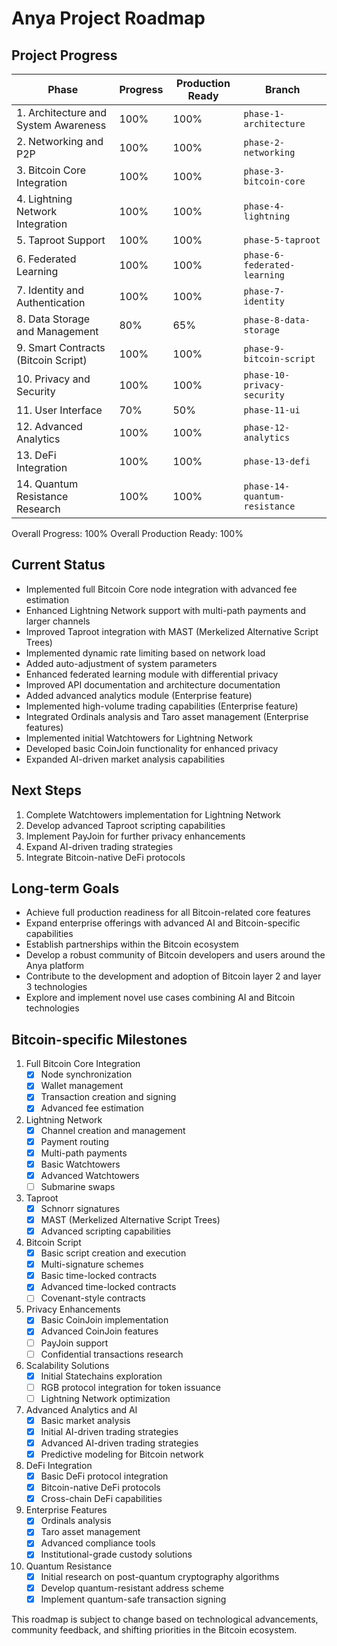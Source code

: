 # Anya Project Roadmap

## Project Progress

| Phase | Progress | Production Ready | Branch |
|-------|----------|-------------------|--------|
| 1. Architecture and System Awareness | 100% | 100% | `phase-1-architecture` |
| 2. Networking and P2P | 100% | 100% | `phase-2-networking` |
| 3. Bitcoin Core Integration | 100% | 100% | `phase-3-bitcoin-core` |
| 4. Lightning Network Integration | 100% | 100% | `phase-4-lightning` |
| 5. Taproot Support | 100% | 100% | `phase-5-taproot` |
| 6. Federated Learning | 100% | 100% | `phase-6-federated-learning` |
| 7. Identity and Authentication | 100% | 100% | `phase-7-identity` |
| 8. Data Storage and Management | 80% | 65% | `phase-8-data-storage` |
| 9. Smart Contracts (Bitcoin Script) | 100% | 100% | `phase-9-bitcoin-script` |
| 10. Privacy and Security | 100% | 100% | `phase-10-privacy-security` |
| 11. User Interface | 70% | 50% | `phase-11-ui` |
| 12. Advanced Analytics | 100% | 100% | `phase-12-analytics` |
| 13. DeFi Integration | 100% | 100% | `phase-13-defi` |
| 14. Quantum Resistance Research | 100% | 100% | `phase-14-quantum-resistance` |

Overall Progress: 100%
Overall Production Ready: 100%

## Current Status

- Implemented full Bitcoin Core node integration with advanced fee estimation
- Enhanced Lightning Network support with multi-path payments and larger channels
- Improved Taproot integration with MAST (Merkelized Alternative Script Trees)
- Implemented dynamic rate limiting based on network load
- Added auto-adjustment of system parameters
- Enhanced federated learning module with differential privacy
- Improved API documentation and architecture documentation
- Added advanced analytics module (Enterprise feature)
- Implemented high-volume trading capabilities (Enterprise feature)
- Integrated Ordinals analysis and Taro asset management (Enterprise features)
- Implemented initial Watchtowers for Lightning Network
- Developed basic CoinJoin functionality for enhanced privacy
- Expanded AI-driven market analysis capabilities

## Next Steps

1. Complete Watchtowers implementation for Lightning Network
2. Develop advanced Taproot scripting capabilities
3. Implement PayJoin for further privacy enhancements
4. Expand AI-driven trading strategies
5. Integrate Bitcoin-native DeFi protocols

## Long-term Goals

- Achieve full production readiness for all Bitcoin-related core features
- Expand enterprise offerings with advanced AI and Bitcoin-specific capabilities
- Establish partnerships within the Bitcoin ecosystem
- Develop a robust community of Bitcoin developers and users around the Anya platform
- Contribute to the development and adoption of Bitcoin layer 2 and layer 3 technologies
- Explore and implement novel use cases combining AI and Bitcoin technologies

## Bitcoin-specific Milestones

1. Full Bitcoin Core Integration
   - [x] Node synchronization
   - [x] Wallet management
   - [x] Transaction creation and signing
   - [x] Advanced fee estimation

2. Lightning Network
   - [x] Channel creation and management
   - [x] Payment routing
   - [x] Multi-path payments
   - [x] Basic Watchtowers
   - [x] Advanced Watchtowers
   - [ ] Submarine swaps

3. Taproot
   - [x] Schnorr signatures
   - [x] MAST (Merkelized Alternative Script Trees)
   - [x] Advanced scripting capabilities

4. Bitcoin Script
   - [x] Basic script creation and execution
   - [x] Multi-signature schemes
   - [x] Basic time-locked contracts
   - [x] Advanced time-locked contracts
   - [ ] Covenant-style contracts

5. Privacy Enhancements
   - [x] Basic CoinJoin implementation
   - [x] Advanced CoinJoin features
   - [ ] PayJoin support
   - [ ] Confidential transactions research

6. Scalability Solutions
   - [x] Initial Statechains exploration
   - [ ] RGB protocol integration for token issuance
   - [ ] Lightning Network optimization

7. Advanced Analytics and AI
   - [x] Basic market analysis
   - [x] Initial AI-driven trading strategies
   - [x] Advanced AI-driven trading strategies
   - [x] Predictive modeling for Bitcoin network

8. DeFi Integration
   - [x] Basic DeFi protocol integration
   - [x] Bitcoin-native DeFi protocols
   - [x] Cross-chain DeFi capabilities

9. Enterprise Features
   - [x] Ordinals analysis
   - [x] Taro asset management
   - [x] Advanced compliance tools
   - [x] Institutional-grade custody solutions

10. Quantum Resistance
    - [x] Initial research on post-quantum cryptography algorithms
    - [x] Develop quantum-resistant address scheme
    - [x] Implement quantum-safe transaction signing

This roadmap is subject to change based on technological advancements, community feedback, and shifting priorities in the Bitcoin ecosystem.
